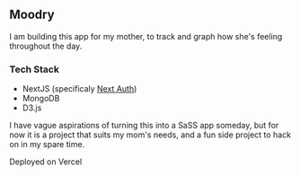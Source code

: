 ## Moodry
I am building this app for my mother, to track and graph how she's feeling throughout the day.

### Tech Stack

* NextJS (specificaly [Next Auth](https://next-auth.js.org/))
* MongoDB
* D3.js

I have vague aspirations of turning this into a SaSS app someday, but for now it is a project that suits my mom's needs, and a fun side project to hack on in my spare time.

Deployed on Vercel

